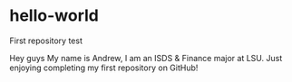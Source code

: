 # hello-world
First repository test

Hey guys
My name is Andrew, I am an ISDS & Finance major at LSU. Just enjoying completing my first repository on GitHub!
